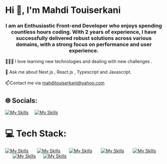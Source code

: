 #                                                                     Hi 👋, I'm Mahdi Touiserkani

<h3 align="center">I am an Enthusiastic Front-end Developer who enjoys spending countless hours coding. With 2 years of experience, I have successfully delivered robust solutions across various domains, with a strong focus on performance and user experience.</h3>

👨🏻‍💻 I love learning new technologies and dealing with new challenges .<br><br> 💬 Ask me about Next.js , React.js , Typescript and Javascript.<br><br> 📫Contact me via mahditouiserkani@yahoo.com



## 🌐 Socials:
[![My Skills](https://skillicons.dev/icons?i=instagram)](https://instagram.com/mahditouiser/) &nbsp;&nbsp;&nbsp; [![My Skills](https://skillicons.dev/icons?i=linkedin)](https://www.linkedin.com/in/mahdi-touiser/)

# 💻 Tech Stack:
[![My Skills](https://skillicons.dev/icons?i=html,css)](https://skillicons.dev) &nbsp;&nbsp;&nbsp;&nbsp;&nbsp; [![My Skills](https://skillicons.dev/icons?i=js,ts)](https://skillicons.dev) &nbsp;&nbsp;&nbsp;&nbsp;&nbsp; [![My Skills](https://skillicons.dev/icons?i=react,next)](https://skillicons.dev) &nbsp;&nbsp;&nbsp;&nbsp;&nbsp; [![My Skills](https://skillicons.dev/icons?i=tailwind,scss)](https://skillicons.dev) &nbsp;&nbsp;&nbsp;&nbsp;&nbsp; [![My Skills](https://skillicons.dev/icons?i=webpack,docker)](https://skillicons.dev)
&nbsp;&nbsp;&nbsp;&nbsp;&nbsp; [![My Skills](https://skillicons.dev/icons?i=vite,redux)](https://skillicons.dev) &nbsp;&nbsp;&nbsp;&nbsp;&nbsp;[![My Skills](https://skillicons.dev/icons?i=git,github)](https://skillicons.dev)
<br/>

<!-- Proudly created with GPRM ( https://gprm.itsvg.in ) -->
